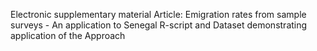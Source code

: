 Electronic supplementary material
Article: Emigration rates from sample surveys - An application to Senegal
R-script and Dataset demonstrating application of the Approach
